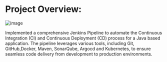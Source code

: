 # Project Overview:

![image](https://github.com/Rishitha-Dilshan/Devops-End-To-End/assets/87588442/9fbceae7-d29e-4472-b8c3-34208ad11864)



Implemented a comprehensive Jenkins Pipeline to automate the Continuous Integration (CI) and Continuous Deployment (CD) process for a Java based application. 
The pipeline leverages various tools, including Git, GitHub,Docker, Maven, SonarQube, Argocd and Kubernetes, to ensure seamless code delivery from development to production environments.
